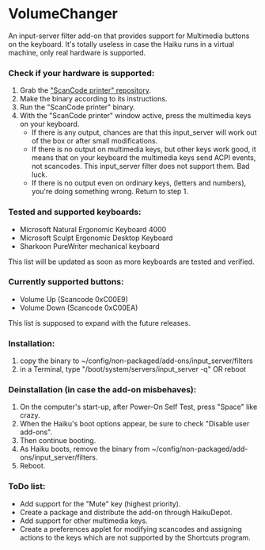 # VolumeChanger
An input-server filter add-on that provides support for Multimedia buttons on the keyboard. It's totally useless in case the Haiku runs in a virtual machine, only real hardware is supported.

### Check if your hardware is supported:
1. Grab the ["ScanCode printer" repository](https://github.com/ahitech/ScanCode-printer).
2. Make the binary according to its instructions.
3. Run the "ScanCode printer" binary.
4. With the "ScanCode printer" window active, press the multimedia keys on your keyboard.
      - If there is any output, chances are that this input_server will work out of the box or after small modifications.
      - If there is no output on multimedia keys, but other keys work good, it means that on your keyboard the multimedia keys send ACPI events, not scancodes. This input_server filter does not support them. Bad luck.
      - If there is no output even on ordinary keys, (letters and numbers), you're doing something wrong. Return to step 1.

### Tested and supported keyboards:
   - Microsoft Natural Ergonomic Keyboard 4000
   - Microsoft Sculpt Ergonomic Desktop Keyboard
   - Sharkoon PureWriter mechanical keyboard

This list will be updated as soon as more keyboards are tested and verified.

### Currently supported buttons: 
   - Volume Up               (Scancode 0xC00E9)
   - Volume Down             (Scancode 0xC00EA)
    
This list is supposed to expand with the future releases.

### Installation:
1. copy the binary to ~/config/non-packaged/add-ons/input_server/filters
2. in a Terminal, type "/boot/system/servers/input_server -q" OR reboot
  
### Deinstallation (in case the add-on misbehaves):
1. On the computer's start-up, after Power-On Self Test, press "Space" like crazy. 
2. When the Haiku's boot options appear, be sure to check "Disable user add-ons". 
3. Then continue booting. 
4. As Haiku boots, remove the binary from ~/config/non-packaged/add-ons/input_server/filters.
5. Reboot.
    
### ToDo list:
   - Add support for the "Mute" key (highest priority).
   - Create a package and distribute the add-on through HaikuDepot.
   - Add support for other multimedia keys.
   - Create a preferences applet for modifying scancodes and assigning actions to the keys which are not supported by the Shortcuts program.
